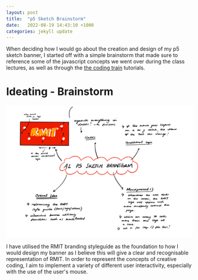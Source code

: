 ```yaml
---
layout: post
title:  "p5 Sketch Brainstorm"
date:   2022-08-19 14:43:10 +1000
categories: jekyll update
---
```


When deciding how I would go about the creation and design of my p5 sketch banner, I
started off with a simple brainstorm that made sure to reference some of the javascript concepts we went over during the class lectures, as well as through the 
[the coding train]( https://www.youtube.com/c/TheCodingTrain) tutorials. 

# Ideating - Brainstorm
![blogception](/etc/images/Sketch_Brainstorm.png)

I have utilised the RMIT branding styleguide as the foundation to how I would 
design my banner as I believe this will give a clear and recognisable representation
of RMIT. In order to represent the concepts of creative coding, I aim to implement a variety of different user interactivity, especially with the use of the user's mouse. 







